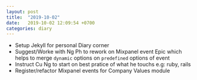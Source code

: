 ```yaml
---
layout: post
title:  "2019-10-02"
date:   2019-10-02 12:09:54 +0700
categories: diary
---
```

- Setup Jekyll for personal Diary corner
- Suggest/Worke with Ng Ph to rework on Mixpanel event Epic which helps to merge `dynamic` options on `predefined` options of event
- Instruct Cu Ng to start on best pratice of what he touchs e.g: ruby, rails
- Register/refactor Mixpanel events for Company Values module
